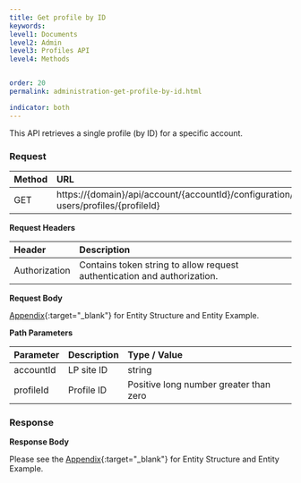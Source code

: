 ```yaml
---
title: Get profile by ID
keywords:
level1: Documents
level2: Admin
level3: Profiles API
level4: Methods


order: 20
permalink: administration-get-profile-by-id.html

indicator: both
---
```


This API retrieves a single profile (by ID) for a specific account.

### Request

|Method   |   URL    |            
|:--------  | :----------------- |
| GET     |    https://{domain}/api/account/{accountId}/configuration/le-users/profiles/{profileId}|

**Request Headers**

|Header     |     Description  |                              
|:------------  | :---------------------  |                   
| Authorization  | Contains token string to allow request authentication and authorization. |

**Request Body**

[Appendix](administration-profiles-appendix.html){:target="_blank"} for Entity Structure and Entity Example.

**Path Parameters**

| Parameter    |   Description   |   Type / Value      |                                      
|:------------  | :------------- |  :----------------- |                                       
|accountId   |    LP site ID   |    string  |
|profileId       |  Profile ID       |  Positive long number greater than zero |

### Response

**Response Body**

Please see the [Appendix](administration-profiles-appendix.html){:target="_blank"} for Entity Structure and Entity Example.
